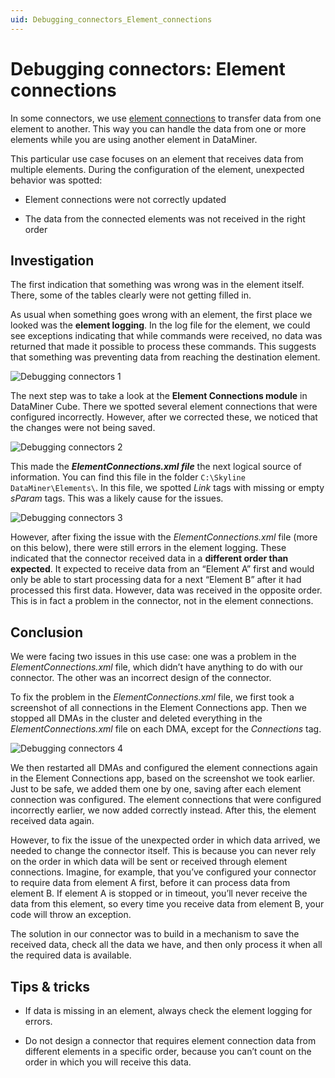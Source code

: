 ```yaml
---
uid: Debugging_connectors_Element_connections
---
```


# Debugging connectors: Element connections

In some connectors, we use [element connections](xref:Virtual_elements) to transfer data from one element to another. This way you can handle the data from one or more elements while you are using another element in DataMiner.

This particular use case focuses on an element that receives data from multiple elements. During the configuration of the element, unexpected behavior was spotted:

- Element connections were not correctly updated

- The data from the connected elements was not received in the right order

## Investigation

The first indication that something was wrong was in the element itself. There, some of the tables clearly were not getting filled in.

As usual when something goes wrong with an element, the first place we looked was the **element logging**. In the log file for the element, we could see exceptions indicating that while commands were received, no data was returned that made it possible to process these commands. This suggests that something was preventing data from reaching the destination element.

![Debugging connectors 1](~/develop/images/Debuggingconnectors1.png)

The next step was to take a look at the **Element Connections module** in DataMiner Cube. There we spotted several element connections that were configured incorrectly. However, after we corrected these, we noticed that the changes were not being saved.

![Debugging connectors 2](~/develop/images/Debuggingconnectors2.png)

This made the ***ElementConnections.xml file*** the next logical source of information. You can find this file in the folder `C:\Skyline DataMiner\Elements\`. In this file, we spotted *Link* tags with missing or empty *sParam* tags. This was a likely cause for the issues.

![Debugging connectors 3](~/develop/images/Debuggingconnectors3.png)

However, after fixing the issue with the *ElementConnections.xml* file (more on this below), there were still errors in the element logging. These indicated that the connector received data in a **different order than expected**. It expected to receive data from an “Element A” first and would only be able to start processing data for a next “Element B” after it had processed this first data. However, data was received in the opposite order. This is in fact a problem in the connector, not in the element connections.

## Conclusion

We were facing two issues in this use case: one was a problem in the *ElementConnections.xml* file, which didn’t have anything to do with our connector. The other was an incorrect design of the connector.

To fix the problem in the *ElementConnections.xml* file, we first took a screenshot of all connections in the Element Connections app. Then we stopped all DMAs in the cluster and deleted everything in the *ElementConnections.xml* file on each DMA, except for the *Connections* tag.

![Debugging connectors 4](~/develop/images/Debuggingconnectors4.png)

We then restarted all DMAs and configured the element connections again in the Element Connections app, based on the screenshot we took earlier. Just to be safe, we added them one by one, saving after each element connection was configured. The element connections that were configured incorrectly earlier, we now added correctly instead. After this, the element received data again.

However, to fix the issue of the unexpected order in which data arrived, we needed to change the connector itself. This is because you can never rely on the order in which data will be sent or received through element connections. Imagine, for example, that you’ve configured your connector to require data from element A first, before it can process data from element B. If element A is stopped or in timeout, you’ll never receive the data from this element, so every time you receive data from element B, your code will throw an exception.

The solution in our connector was to build in a mechanism to save the received data, check all the data we have, and then only process it when all the required data is available.

## Tips & tricks

- If data is missing in an element, always check the element logging for errors.

- Do not design a connector that requires element connection data from different elements in a specific order, because you can’t count on the order in which you will receive this data.
